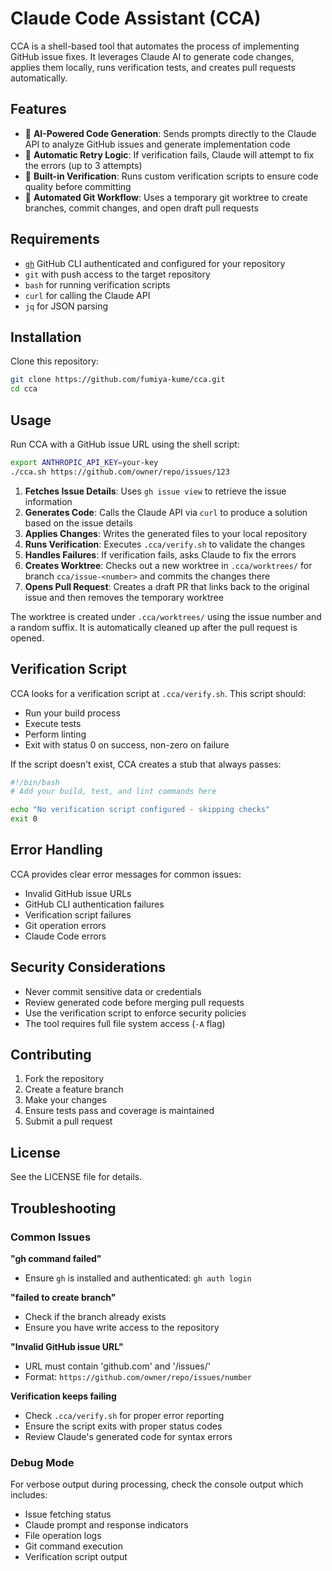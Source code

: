 # Claude Code Assistant (CCA)

CCA is a shell-based tool that automates the process of implementing GitHub issue fixes. It leverages Claude AI to generate code changes, applies them locally, runs verification tests, and creates pull requests automatically.

## Features

- 🤖 **AI-Powered Code Generation**: Sends prompts directly to the Claude API to analyze GitHub issues and generate implementation code
- 🔄 **Automatic Retry Logic**: If verification fails, Claude will attempt to fix the errors (up to 3 attempts)
- 🧪 **Built-in Verification**: Runs custom verification scripts to ensure code quality before committing
- 🌿 **Automated Git Workflow**: Uses a temporary git worktree to create branches, commit changes, and open draft pull requests

## Requirements

- [`gh`](https://cli.github.com/) GitHub CLI authenticated and configured for your repository
- `git` with push access to the target repository
- `bash` for running verification scripts
- `curl` for calling the Claude API
- `jq` for JSON parsing

## Installation

Clone this repository:

```bash
git clone https://github.com/fumiya-kume/cca.git
cd cca
```

## Usage

Run CCA with a GitHub issue URL using the shell script:

```bash
export ANTHROPIC_API_KEY=your-key
./cca.sh https://github.com/owner/repo/issues/123
```


1. **Fetches Issue Details**: Uses `gh issue view` to retrieve the issue information
2. **Generates Code**: Calls the Claude API via `curl` to produce a solution based on the issue details
3. **Applies Changes**: Writes the generated files to your local repository
4. **Runs Verification**: Executes `.cca/verify.sh` to validate the changes
5. **Handles Failures**: If verification fails, asks Claude to fix the errors
6. **Creates Worktree**: Checks out a new worktree in `.cca/worktrees/` for branch `cca/issue-<number>` and commits the changes there
7. **Opens Pull Request**: Creates a draft PR that links back to the original issue and then removes the temporary worktree

The worktree is created under `.cca/worktrees/` using the issue number and a random suffix. It is automatically cleaned up after the pull request is opened.

## Verification Script

CCA looks for a verification script at `.cca/verify.sh`. This script should:

- Run your build process
- Execute tests
- Perform linting
- Exit with status 0 on success, non-zero on failure

If the script doesn't exist, CCA creates a stub that always passes:

```bash
#!/bin/bash
# Add your build, test, and lint commands here

echo "No verification script configured - skipping checks"
exit 0
```

## Error Handling

CCA provides clear error messages for common issues:

- Invalid GitHub issue URLs
- GitHub CLI authentication failures
- Verification script failures
- Git operation errors
- Claude Code errors

## Security Considerations

- Never commit sensitive data or credentials
- Review generated code before merging pull requests
- Use the verification script to enforce security policies
- The tool requires full file system access (`-A` flag)

## Contributing

1. Fork the repository
2. Create a feature branch
3. Make your changes
4. Ensure tests pass and coverage is maintained
5. Submit a pull request

## License

See the LICENSE file for details.

## Troubleshooting

### Common Issues

**"gh command failed"**
- Ensure `gh` is installed and authenticated: `gh auth login`

**"failed to create branch"**
- Check if the branch already exists
- Ensure you have write access to the repository

**"Invalid GitHub issue URL"**
- URL must contain 'github.com' and '/issues/'
- Format: `https://github.com/owner/repo/issues/number`

**Verification keeps failing**
- Check `.cca/verify.sh` for proper error reporting
- Ensure the script exits with proper status codes
- Review Claude's generated code for syntax errors

### Debug Mode

For verbose output during processing, check the console output which includes:
- Issue fetching status
- Claude prompt and response indicators
- File operation logs
- Git command execution
- Verification script output
